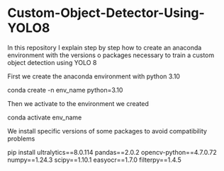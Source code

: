 # Custom-Object-Detector-Using-YOLO8
In this repository I explain step by step how to create an anaconda environment with the versions o packages necessary to train a custom object detection using YOLO 8

First we create the anaconda environment with python 3.10

conda create -n env_name python=3.10

Then we activate to the environment we created 

conda activate env_name

We install specific versions of some packages to avoid compatibility problems

pip install ultralytics==8.0.114 pandas==2.0.2 opencv-python==4.7.0.72 numpy==1.24.3 scipy==1.10.1 easyocr==1.7.0 filterpy==1.4.5



